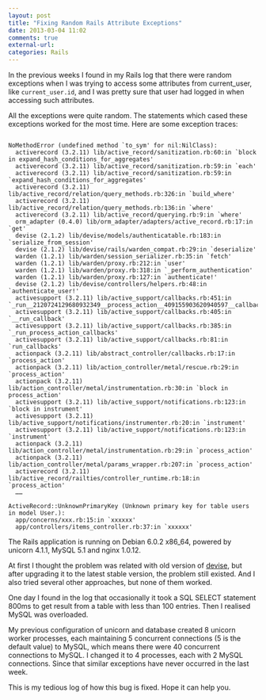 ```yaml
---
layout: post
title: "Fixing Random Rails Attribute Exceptions"
date: 2013-03-04 11:02
comments: true
external-url: 
categories: Rails
---
```


In the previous weeks I found in my Rails log that there were random exceptions when I was trying to access some attributes from current_user, like `current_user.id`, and I was pretty sure that user had logged in when accessing such attributes.

All the exceptions were quite random. The statements which cased these exceptions worked for the most time. Here are some exception traces:

```

NoMethodError (undefined method `to_sym' for nil:NilClass):
  activerecord (3.2.11) lib/active_record/sanitization.rb:60:in `block in expand_hash_conditions_for_aggregates'
  activerecord (3.2.11) lib/active_record/sanitization.rb:59:in `each'
  activerecord (3.2.11) lib/active_record/sanitization.rb:59:in `expand_hash_conditions_for_aggregates'
  activerecord (3.2.11) lib/active_record/relation/query_methods.rb:326:in `build_where'
  activerecord (3.2.11) lib/active_record/relation/query_methods.rb:136:in `where'
  activerecord (3.2.11) lib/active_record/querying.rb:9:in `where'
  orm_adapter (0.4.0) lib/orm_adapter/adapters/active_record.rb:17:in `get'
  devise (2.1.2) lib/devise/models/authenticatable.rb:183:in `serialize_from_session'
  devise (2.1.2) lib/devise/rails/warden_compat.rb:29:in `deserialize'
  warden (1.2.1) lib/warden/session_serializer.rb:35:in `fetch'
  warden (1.2.1) lib/warden/proxy.rb:212:in `user'
  warden (1.2.1) lib/warden/proxy.rb:318:in `_perform_authentication'
  warden (1.2.1) lib/warden/proxy.rb:127:in `authenticate!'
  devise (2.1.2) lib/devise/controllers/helpers.rb:48:in `authenticate_user!'
  activesupport (3.2.11) lib/active_support/callbacks.rb:451:in `_run__2120724129680932349__process_action__409155903620940597__callbacks'
  activesupport (3.2.11) lib/active_support/callbacks.rb:405:in `__run_callback'
  activesupport (3.2.11) lib/active_support/callbacks.rb:385:in `_run_process_action_callbacks'
  activesupport (3.2.11) lib/active_support/callbacks.rb:81:in `run_callbacks'
  actionpack (3.2.11) lib/abstract_controller/callbacks.rb:17:in `process_action'
  actionpack (3.2.11) lib/action_controller/metal/rescue.rb:29:in `process_action'
  actionpack (3.2.11) lib/action_controller/metal/instrumentation.rb:30:in `block in process_action'
  activesupport (3.2.11) lib/active_support/notifications.rb:123:in `block in instrument'
  activesupport (3.2.11) lib/active_support/notifications/instrumenter.rb:20:in `instrument'
  activesupport (3.2.11) lib/active_support/notifications.rb:123:in `instrument'
  actionpack (3.2.11) lib/action_controller/metal/instrumentation.rb:29:in `process_action'
  actionpack (3.2.11) lib/action_controller/metal/params_wrapper.rb:207:in `process_action'
  activerecord (3.2.11) lib/active_record/railties/controller_runtime.rb:18:in `process_action'
  ……
```

```
ActiveRecord::UnknownPrimaryKey (Unknown primary key for table users in model User.):
  app/concerns/xxx.rb:15:in `xxxxxx'
  app/controllers/items_controller.rb:37:in `xxxxxx'
```

The Rails application is running on Debian 6.0.2 x86_64, powered by unicorn 4.1.1, MySQL 5.1 and nginx 1.0.12.

At first I thought the problem was related with old version of [devise](https://github.com/plataformatec/devise), but after upgrading it to the latest stable version, the problem still existed. And I also tried several other approaches, but none of them worked.

One day I found in the log that occasionally it took a SQL SELECT statement 800ms to get result from a table with less than  100 entries. Then I realised MySQL was overloaded.

My previous configuration of unicorn and database created 8 unicorn worker processes, each maintaining 5 concurrent connections (5 is the default value) to MySQL, which means there were 40 concurrent connections to MySQL. I changed it to 4 processes, each with 2 MySQL connections. Since that similar exceptions have never occurred in the last week.

This is my tedious log of how this bug is fixed. Hope it can help you.
